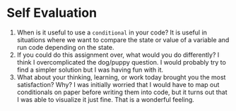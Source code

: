 # Self Evaluation

1. When is it useful to use a `conditional` in your code?
   It is useful in situations where we want to compare the state or value of a variable and run code depending on the state.
1. If you could do this assignment over, what would you do differently?
   I think I overcomplicated the dog/puppy question. I would probably try to find a simpler solution but I was having fun with it.
1. What about your thinking, learning, or work today brought you the most satisfaction? Why?
   I was initially worried that I would have to map out conditionals on paper before writing them into code, but it turns out that I was able to visualize it just fine. That is a wonderful feeling.

